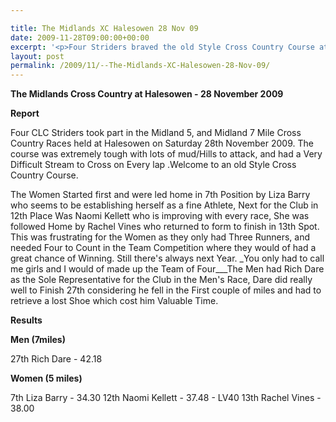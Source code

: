 ```yaml
---

title: The Midlands XC Halesowen 28 Nov 09
date: 2009-11-28T09:00:00+00:00
excerpt: '<p>Four Striders braved the old Style Cross Country Course at Halesowen aka horrendously hard course! Click on the full race report to find out more Brendan Ward (Club Chairman) Midlands Cross Country 28 November 2009 Photos Report Results</p>'
layout: post
permalink: /2009/11/--The-Midlands-XC-Halesowen-28-Nov-09/
---
```

**The Midlands Cross Country at Halesowen - 28 November 2009**

**<a name="Report"></a><a name="Report"></a>Report**

Four CLC Striders took part in the Midland 5, and Midland 7 Mile Cross Country Races held at Halesowen on Saturday 28th November 2009. The course was extremely tough with lots of mud/Hills to attack, and had a Very Difficult Stream to Cross on Every lap .Welcome to an old Style Cross Country Course.

The Women Started first and were led home in 7th Position by Liza Barry who seems to be establishing herself as a fine Athlete, Next for the Club in 12th Place Was Naomi Kellett who is improving with every race, She was followed Home by Rachel Vines who returned to form to finish in 13th Spot. This was frustrating for the Women as they only had Three Runners, and needed Four to Count in the Team Competition where they would of had a great chance of Winning. Still there's always next Year. _You only had to call me girls and I would of made up the Team of Four___The Men had Rich Dare as the Sole Representative for the Club in the Men's Race, Dare did really well to Finish 27th considering he fell in the First couple of miles and had to retrieve a lost Shoe which cost him Valuable Time. 



**Results**

**Men (7miles)**

27th Rich Dare - 42.18 

**Women (5 miles)**

7th Liza Barry - 34.30 12th Naomi Kellett - 37.48 - LV40 13th Rachel Vines - 38.00
